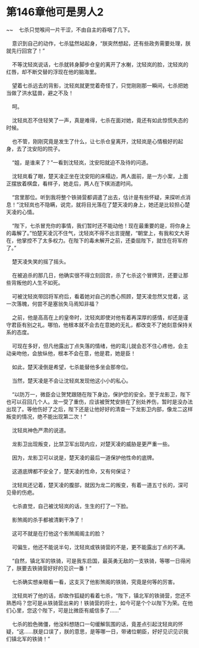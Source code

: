 # 第146章他可是男人2
~~&nbsp;&nbsp;&nbsp;&nbsp;七杀只觉喉间一片干涩，不由自主的吞咽了几下。<br><br>&nbsp;&nbsp;&nbsp;&nbsp;意识到自己的动作，七杀猛然站起身，“朕突然想起，还有些政务需要处理，朕就先行回宫了！”<br><br>&nbsp;&nbsp;&nbsp;&nbsp;不等沈轻岚说话，七杀就转身脚步仓皇的离开了水榭，沈轻岚的脸，沈轻岚的红唇，却不断交替的浮现在他的脑海里。<br><br>&nbsp;&nbsp;&nbsp;&nbsp;望着七杀远去的背影，沈轻岚就更觉着奇怪了，只觉刚刚那一瞬间，七杀把她当做了洪水猛兽，避之不及！<br><br>&nbsp;&nbsp;&nbsp;&nbsp;呵。<br><br>&nbsp;&nbsp;&nbsp;&nbsp;沈轻岚忍不住轻笑了一声，真是难得，七杀在面对她，竟还有如此惊慌失态的时候。<br><br>&nbsp;&nbsp;&nbsp;&nbsp;也不管，刚刚究竟是发生了什么，让七杀仓皇离开，沈轻岚是心情极好的起身，去了沈安阳的院子。<br><br>&nbsp;&nbsp;&nbsp;&nbsp;“姐，是谁来了？”一看到沈轻岚，沈安阳就迫不及待的问道。<br><br>&nbsp;&nbsp;&nbsp;&nbsp;沈轻岚看了眼，楚天凌正坐在沈安阳的床榻边，两人面前，是一方小案，上面正摆放着棋盘，看样子，她走后，两人在下棋消遣时间。<br><br>&nbsp;&nbsp;&nbsp;&nbsp;“宫里那位。听到我将整个铁骑营都调遣了出去，估计是有些怀疑，来探听点消息！”沈轻岚也不隐瞒，说完，就将目光落在了楚天凌的身上，她还是比较担心楚天凌的心情。<br><br>&nbsp;&nbsp;&nbsp;&nbsp;“陛下，七杀冒充你的事情，我们暂时还不能动他！现在最重要的是，将你身上的毒解了。”怕楚天凌沉不住气，沈轻岚不得不出言提醒，“朝堂上，有我和文大哥在，他掌控不了太多权力。在陛下的毒未解开之前，还委屈陛下，就住在将军府了。”<br><br>&nbsp;&nbsp;&nbsp;&nbsp;楚天凌失笑的摇了摇头。<br><br>&nbsp;&nbsp;&nbsp;&nbsp;在被追杀的那几日，他确实很不得立刻回宫，杀了七杀这个冒牌货，还要让那些背叛他的人生不如死。<br><br>&nbsp;&nbsp;&nbsp;&nbsp;可被沈轻岚带回将军府后，看着她对自己的悉心照顾，楚天凌忽然又觉着，这一次落魄，何尝不是塞翁失马焉知非福？<br><br>&nbsp;&nbsp;&nbsp;&nbsp;之前，他是高高在上的皇帝时，沈轻岚即使对他有着再深厚的感情，却还是谨守君臣有别之礼。哪怕，他根本就不会去在意她的无礼，都改变不了她刻意保持关系的态度。<br><br>&nbsp;&nbsp;&nbsp;&nbsp;可现在多好，但凡他露出丁点失落的情绪，他的鸾儿就会忍不住心疼他，会主动亲吻他，会放纵他，根本不会在意，他是君，她是臣！<br><br>&nbsp;&nbsp;&nbsp;&nbsp;如此，楚天凌倒是希望，七杀能替他多坐会那帝位。<br><br>&nbsp;&nbsp;&nbsp;&nbsp;当然，楚天凌是不会让沈轻岚发现他这小小的私心。<br><br>&nbsp;&nbsp;&nbsp;&nbsp;“以防万一，微臣会让贺梵跟随在陛下身边，保护您的安全。至于龙影卫，陛下也可以召回几个人。龙一受了重伤，应该被贺梵安排在了别处养伤，暂时是没办法出现了。等他伤好了之后，陛下还是让他好好的清查一下龙影卫内部，像龙二这样叛变的情况，绝不能出现第二次！”<br><br>&nbsp;&nbsp;&nbsp;&nbsp;沈轻岚神色严肃的说道。<br><br>&nbsp;&nbsp;&nbsp;&nbsp;龙影卫出现叛变，比禁卫军出现内应，对楚天凌的威胁是更严重一些。<br><br>&nbsp;&nbsp;&nbsp;&nbsp;因为，龙影卫可以说是，楚天凌的最后一道保护他性命的底牌。<br><br>&nbsp;&nbsp;&nbsp;&nbsp;这道底牌都不安全了，楚天凌的性命，又有何保证？<br><br>&nbsp;&nbsp;&nbsp;&nbsp;沈轻岚还记着，楚天凌的腹部，就因为龙二的叛变，有着一道五寸长的，深可见骨的伤疤。<br><br>&nbsp;&nbsp;&nbsp;&nbsp;七杀直觉，自己被沈轻岚的话，生生的打了一下脸。<br><br>&nbsp;&nbsp;&nbsp;&nbsp;影煞阁的杀手都被清剿干净了！<br><br>&nbsp;&nbsp;&nbsp;&nbsp;这可不就是在打他这个影煞阁阁主的脸？<br><br>&nbsp;&nbsp;&nbsp;&nbsp;可偏生，他还不能说半句，沈轻岚或铁骑营的不是，更不能露出丁点的不满。<br><br>&nbsp;&nbsp;&nbsp;&nbsp;“自然，镇北军的铁骑，可是我东启国，最英勇无敌的一支铁骑，等哪一日得闲了，朕要去铁骑营好好的见识一番！”<br><br>&nbsp;&nbsp;&nbsp;&nbsp;七杀确实想亲眼看一看，这支灭了他影煞阁的铁骑，究竟是何等的厉害。<br><br>&nbsp;&nbsp;&nbsp;&nbsp;沈轻岚听了他的话，却故作狐疑的看着七杀，“陛下，镇北军的铁骑营，您还不熟悉吗？您可是从铁骑营出来的！铁骑营的将士，如今可是个个以陛下为荣。在他们心里，您这个陛下，可是比微臣有威信多了……”<br><br>&nbsp;&nbsp;&nbsp;&nbsp;七杀的脸色微僵，他没料想随口一句缓解氛围的话，竟差点引起沈轻岚的怀疑，“这……朕是口误了，朕的意思，是等哪一日，带诸位朝臣，好好见识见识我们镇北军的铁骑！”<br><br>
                    

<script>_fwqdsqadxfw()</script>
<div><script>_dfwf1dw();</script></div>
<div><script>_dfwf1agdw();</script></div>
                